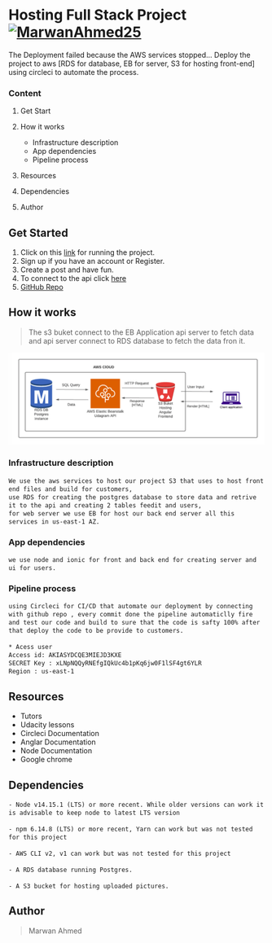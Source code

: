 # Hosting Full Stack Project [![MarwanAhmed25](https://circleci.com/gh/MarwanAhmed25/Hosting-Full-Stack-Project.svg?style=svg)](https://app.circleci.com/pipelines/github/MarwanAhmed25/Deploy?branch=master&filter=all)

The Deployment failed because the AWS services stopped...
Deploy the project to aws [RDS for database, EB for server, S3 for hosting front-end] using circleci to automate the process.


### Content


1. Get Start
2. How it works
   - Infrastructure description
   - App dependencies
   - Pipeline process

3. Resources
4. Dependencies
5. Author


## Get Started

1. Click on this [link](http://project-1234.s3-website-us-east-1.amazonaws.com/) for running the project.
2. Sign up if you have an account or Register. 
3. Create a post and have fun.
4. To connect to the api click [here](http://dagram-dev.eba-rh3ysf7r.us-east-1.elasticbeanstalk.com/)
5. [GitHub Repo](https://github.com/MarwanAhmed25/Deploy)

## How it works

>The s3 buket connect to the EB Application api server to fetch data and api server connect to RDS database to fetch the data fron it.

![digram](./images/digram.png)

### Infrastructure description
```
We use the aws services to host our project S3 that uses to host front end files and build for customers, 
use RDS for creating the postgres database to store data and retrive it to the api and creating 2 tables feedit and users,
for web server we use EB for host our back end server all this services in us-east-1 AZ.

```
### App dependencies
```
we use node and ionic for front and back end for creating server and ui for users.
```
### Pipeline process
```
using Circleci for CI/CD that automate our deployment by connecting with github repo , every commit done the pipeline automaticlly fire and test our code and build to sure that the code is safty 100% after that deploy the code to be provide to customers.

* Acess user
Access id: AKIASYDCQE3MIEJD3KXE
SECRET Key : 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
Region : us-east-1

```
## Resources
- Tutors
- Udacity lessons
- Circleci Documentation
- Anglar Documentation
- Node Documentation
- Google chrome


## Dependencies

```
- Node v14.15.1 (LTS) or more recent. While older versions can work it is advisable to keep node to latest LTS version

- npm 6.14.8 (LTS) or more recent, Yarn can work but was not tested for this project

- AWS CLI v2, v1 can work but was not tested for this project

- A RDS database running Postgres.

- A S3 bucket for hosting uploaded pictures.

```

## Author
>Marwan Ahmed
